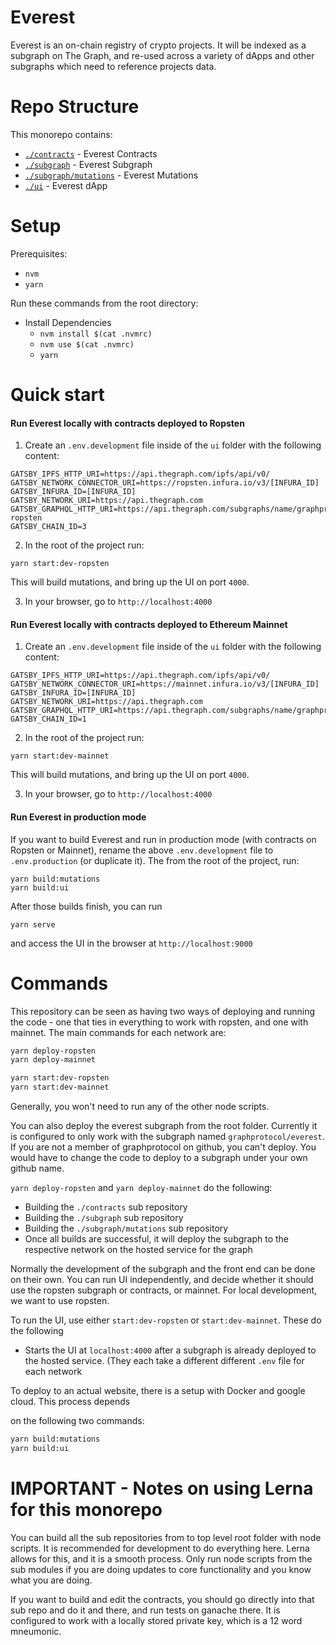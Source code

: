 # Everest

Everest is an on-chain registry of crypto projects. It will be indexed as a subgraph on The Graph, and re-used across a variety of dApps and other subgraphs which need to reference projects data.

# Repo Structure

This monorepo contains:

- [`./contracts`](./contracts) - Everest Contracts
- [`./subgraph`](./subgraph) - Everest Subgraph
- [`./subgraph/mutations`](./subgraph/mutations) - Everest Mutations
- [`./ui`](./ui) - Everest dApp

# Setup

Prerequisites:

- `nvm`
- `yarn`

Run these commands from the root directory:

- Install Dependencies
  - `nvm install $(cat .nvmrc)`
  - `nvm use $(cat .nvmrc)`
  - `yarn`

# Quick start

#### Run Everest locally with contracts deployed to Ropsten

1. Create an `.env.development` file inside of the `ui` folder with the following content:

```
GATSBY_IPFS_HTTP_URI=https://api.thegraph.com/ipfs/api/v0/
GATSBY_NETWORK_CONNECTOR_URI=https://ropsten.infura.io/v3/[INFURA_ID]
GATSBY_INFURA_ID=[INFURA_ID]
GATSBY_NETWORK_URI=https://api.thegraph.com
GATSBY_GRAPHQL_HTTP_URI=https://api.thegraph.com/subgraphs/name/graphprotocol/everest-ropsten
GATSBY_CHAIN_ID=3
```

2. In the root of the project run:

```
yarn start:dev-ropsten
```

This will build mutations, and bring up the UI on port `4000`.

3. In your browser, go to `http://localhost:4000`

#### Run Everest locally with contracts deployed to Ethereum Mainnet

1. Create an `.env.development` file inside of the `ui` folder with the following content:

```
GATSBY_IPFS_HTTP_URI=https://api.thegraph.com/ipfs/api/v0/
GATSBY_NETWORK_CONNECTOR_URI=https://mainnet.infura.io/v3/[INFURA_ID]
GATSBY_INFURA_ID=[INFURA_ID]
GATSBY_NETWORK_URI=https://api.thegraph.com
GATSBY_GRAPHQL_HTTP_URI=https://api.thegraph.com/subgraphs/name/graphprotocol/everest
GATSBY_CHAIN_ID=1
```

2. In the root of the project run:

```
yarn start:dev-mainnet
```

This will build mutations, and bring up the UI on port `4000`.

3. In your browser, go to `http://localhost:4000`

#### Run Everest in production mode

If you want to build Everest and run in production mode (with contracts on Ropsten or Mainnet), rename the above `.env.development` file to `.env.production` (or duplicate it). The from the root of the project, run:

```
yarn build:mutations
yarn build:ui
```

After those builds finish, you can run

```
yarn serve
```

and access the UI in the browser at `http://localhost:9000`

# Commands

This repository can be seen as having two ways of deploying and running the code - one that ties
in everything to work with ropsten, and one with mainnet. The main commands for each
network are:

```bash
yarn deploy-ropsten
yarn deploy-mainnet

yarn start:dev-ropsten
yarn start:dev-mainnet
```

Generally, you won't need to run any of the other node scripts.

You can also deploy the everest subgraph from the root folder. Currently it is configured
to only work with the subgraph named `graphprotocol/everest`. If you are not a member
of graphprotocol on github, you can't deploy. You would have to change the code to deploy
to a subgraph under your own github name.

`yarn deploy-ropsten` and `yarn deploy-mainnet` do the following:

- Building the `./contracts` sub repository
- Building the `./subgraph` sub repository
- Building the `./subgraph/mutations` sub repository
- Once all builds are successful, it will deploy the subgraph to the respective network on the hosted service for the graph

Normally the development of the subgraph and the front end can be done on their own.
You can run UI independently, and decide whether it should use the ropsten subgraph or contracts, or mainnet. For local development, we want to use ropsten.

To run the UI, use either `start:dev-ropsten` or `start:dev-mainnet`. These do the following

- Starts the UI at `localhost:4000` after a subgraph is already deployed to the hosted service. (They each take a different different `.env` file for each network

To deploy to an actual website, there is a setup with Docker and google cloud. This process depends

on the following two commands:

```bash
yarn build:mutations
yarn build:ui
```

# IMPORTANT - Notes on using Lerna for this monorepo

You can build all the sub repositories from to top level root folder with node scripts. It is
recommended for development to do everything here. Lerna allows for this, and it is a smooth
process. Only run node scripts from the sub modules if you are doing updates to core functionality
and you know what you are doing.

If you want to build and edit the contracts, you should go directly into that sub repo and do it
and there, and run tests on ganache there. It is configured to work with a locally stored private
key, which is a 12 word mneumonic.
